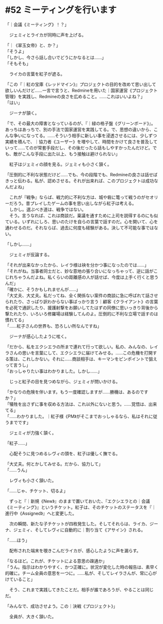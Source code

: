 # #52 ミーティングを行います
「｜会議《ミーティング》！？」

　ジェミィとライカが同時に声を上げる。

「｜《翠玉女帝》と、か？」  
「そうよ」  
「しかし、今さら話し合いでどうにかなるとは……」  
「そもそも」

　ライカの言葉を紅子が遮る。

「この『｜紅の宝庫《レッドマイン》』プロジェクトの目的を改めて思い出して欲しいんだけど……一言で言うと、Redmineを用いた｜国家運営《プロジェクト管理》を実践し、Redmineの良さを広めること。……これはいいよね？」  
「はい」

　ジーナが頷く。

「で、その最大の障害となっているのが、『｜緑の格子盤《グリーンボード》』。あっちはあっちで、別の手法で国家運営を実践してる。で、思想の違いから、こんな争いになってる。……そういう相手に新しい事を浸透させるには、少しずつ実績を積んで、｜協力者《ユーザー》を増やして、時間をかけて良さを普及していって……てのが常套手段だし、その後だったら話もしやすかったんだけど。でも、敵がこんな手段に出た以上、もう接触は避けられない」

　紅子はジェミィの顔を見る。ジェミィも小さく頷く。

「圧倒的に不利な状態だけど……でも、今の段階でも、Redmineの良さは話せばきっと伝わる。私が、認めさせる。それが出来れば、このプロジェクトは成功なんだよね」

　これが『戦争』ならば、戦力的に不利な方は、城や砦に篭って戦うのがセオリーだろう。昔プレイしたゲームの事を思い出しながら紅子は考える。  
　しかし。選ぶべき道は、戦争ではない。  
　そう。言うなれば、これは商談だ。稟議を通すために上司を説得するのにも似ている。いずれにしろ、思いのたけを自らの言葉で話すのだ。心を開いて、心を通わせるのだ。それならば、過去に何度も経験がある。決して不可能な事ではない。

「しかし……」

　ジェミィが反論する。

「それが出来なかったから、レイラ様は袂を分かつ事になったのでは……」  
「それがね。当事者同士だと、妙な意地の張り合いになっちゃって、逆に話がこじれちゃうんだよね。私くらいの距離感の人が話せば、今度は上手く行くと思うんだ」  
「確かに、そうかもしれませんが……」  
「大丈夫、大丈夫。私だってね、全く関係ない案件の商談に急に呼ばれて話させられたり、さっぱり訳わからない事ばっかり言う｜顧客《クライアント》の言葉を必死で通訳したり、援護射撃をお願いしてたはずの同僚に思いっきり背後から撃たれたり、いろいろ修羅場は経験してんのよ。圧倒的に不利な立場で話すのは慣れてる」  
「……紅子さんの世界も、恐ろしい所なんですね」

　ジーナが感心したように呟く。

「だから、私をエクシエラの所まで連れて行って欲しい。私の、みんなの、レイラさんの思いを言葉にして、エクシエラに届けてみせる。……この危機を打開する策は、これしかない。それに……商談相手は、キーマンをピンポイントで狙えって言うし」  
「おっしゃりたい事はわかりました。しかし……」

　じっと紅子の目を見つめながら、ジェミィが問いかける。

「かなりの危険を伴います。もう一度確認しますが……勝機は、あるのですか？」  
「犠牲を出さずに事を収める方法は、これ以外にないと思う。……覚悟は、出来てる」  
「……わかりました。｜紅子様《PM》がそこまでおっしゃるなら、私はそれに従うまでです」

　ジェミィが力強く頷く。

「紅子……」

　心配そうに見つめるレヴィの頭を、紅子は優しく撫でる。

「大丈夫。何とかしてみせる。だから、協力して」  
「……うん」

　レヴィも小さく頷いた。

「……じゃ、チケット、切るよ」

　ずっと『｜新規《New》』のままで置いておいた、『エクシエラとの｜会議《ミーティング》』というチケット。紅子は、そのチケットのステータスを『｜進行中《Assigned》』へと変更した。

　次の瞬間、新たな子チケットが四枚発生した。そしてそれらは、ライカ、ジーナ、ジェミィ、そしてレヴィに自動的に｜割り当て《アサイン》される。

「……ほう」

　配布された端末を覗きこんだライカが、感心したように声を漏らす。

「なるほど。これが、チケットによる意思の疎通か」  
「うん。指示はわかりやすく、かつ正確に。状況が変化した時の報告は、素早く的確に。チーム全員の意思を一つに。……私が、そしてレイラさんが、常に心がけていること」

　そう、これまで実践してきたことだ。相手が誰であろうが、やることは同じだ。

「みんなで、成功させよう。この｜決戦《プロジェクト》」

　全員が、大きく頷いた。
